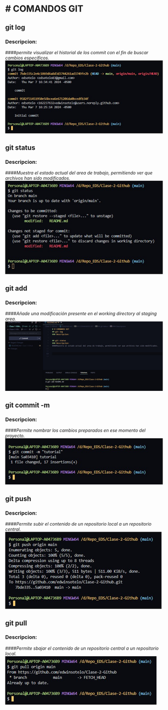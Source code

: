 # # COMANDOS GIT

## git log
### Descripcion:
####*permite visualizar el historial de los commit con el fin de buscar cambios específicos.* 
 ![git_log](./images/git_log.jpg)

## git status
### Descripcion:
####*Muestra el estado actual del area de trabajo, permitiendo ver que archivos han sido modificados.*
![git_status](./images/git_status.jpg)
## git add
### Descripcion:
####*Añade una modificación presente en el working directory al staging area.*
![git_add](./images/git_add.jpg)
## git commit -m
### Descripcion:
####*Permite nombrar los cambios preparados en ese momento del proyecto.*
![git_commit](./images/git_commit.jpg)
## git push
### Descripcion:
####*Permite subir el contenido de un repositorio local a un repositorio central.*
![git_push](./images/git_push.jpg)

## git pull
### Descripcion:
####*Permite sbajar el contenido de un repositorio central a un repositorio local.*
![git_pull](./images/git_pull.jpg)


